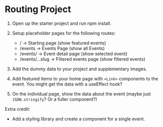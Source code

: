 # Routing Project

1. Open up the starter project and run npm install.

2. Setup placeholder pages for the following routes:
	- / -> Starting page (show featured events)
	- /events -> Events Page (show all Events)
	- /events/<some-id> -> Event detail page (show selected event)
	- /events/...slug -> Filtered events page (show filtered events)

3. Add the dummy data to your project and supplementary images.

4. Add featured items to your home page with `<Link>` components to the event. You might get the data with a useEffect hook? 

5. On the individual page, show the data about the event (maybe just `JSON.stringify`? Or a fuller component?)


Extra credit:
- Add a styling library and create a component for a single event.